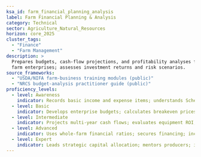 ```yaml
---
ksa_id: farm_financial_planning_analysis
label: Farm Financial Planning & Analysis
category: Technical
sector: Agriculture_Natural_Resources
horizon: core_2025
cluster_tags:
  - "Finance"
  - "Farm Management"
description: >
  Prepares budgets, cash-flow projections, and profitability analyses for
  farm enterprises; assesses investment returns and risk scenarios.
source_frameworks:
  - "USDA/NIFA farm-business training modules (public)"
  - "NRCS budget-analysis practitioner guide (public)"
proficiency_levels:
  - level: Awareness
    indicator: Records basic income and expense items; understands Schedule F tax form.
  - level: Basic
    indicator: Develops enterprise budgets; calculates breakeven prices.
  - level: Intermediate
    indicator: Projects multi-year cash flows; evaluates equipment ROI; analyses sensitivity to price or yield changes.
  - level: Advanced
    indicator: Uses whole-farm financial ratios; secures financing; incorporates conservation-practice cost–benefit.
  - level: Expert
    indicator: Leads strategic capital allocation; mentors producers; interfaces with lenders and investors on complex deals.
---
```

